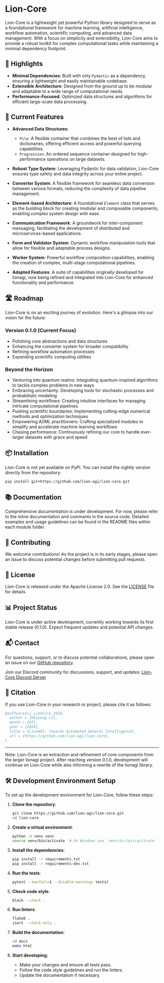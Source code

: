 # Lion-Core

Lion-Core is a lightweight yet powerful Python library designed to serve as a foundational framework for machine learning, artificial intelligence, workflow automation, scientific computing, and advanced data management. With a focus on simplicity and extensibility, Lion-Core aims to provide a robust toolkit for complex computational tasks while maintaining a minimal dependency footprint.

## 🌟 Highlights

- **Minimal Dependencies**: Built with only `Pydantic` as a dependency, ensuring a lightweight and easily maintainable codebase.
- **Extensible Architecture**: Designed from the ground up to be modular and adaptable to a wide range of computational needs.
- **Performance-Focused**: Optimized data structures and algorithms for efficient large-scale data processing.

## 🚀 Current Features

- **Advanced Data Structures**: 
  - `Pile`: A flexible container that combines the best of lists and dictionaries, offering efficient access and powerful querying capabilities.
  - `Progression`: An ordered sequence container designed for high-performance operations on large datasets.

- **Robust Type System**: Leveraging Pydantic for data validation, Lion-Core ensures type safety and data integrity across your entire project.

- **Converter System**: A flexible framework for seamless data conversion between various formats, reducing the complexity of data pipeline management.

- **Element-based Architecture**: A foundational `Element` class that serves as the building block for creating modular and composable components, enabling complex system design with ease.

- **Communication Framework**: A groundwork for inter-component messaging, facilitating the development of distributed and microservices-based applications.

- **Form and Validator System**: Dynamic workflow manipulation tools that allow for flexible and adaptable process designs.

- **Worker System**: Powerful workflow composition capabilities, enabling the creation of complex, multi-stage computational pipelines.

- **Adapted Features**: A suite of capabilities originally developed for lionagi, now being refined and integrated into Lion-Core for enhanced functionality and performance.

## 🛣️ Roadmap

Lion-Core is on an exciting journey of evolution. Here's a glimpse into our vision for the future:

### Version 0.1.0 (Current Focus)
- Polishing core abstractions and data structures
- Enhancing the converter system for broader compatibility
- Refining workflow automation processes
- Expanding scientific computing utilities

### Beyond the Horizon
- Venturing into quantum realms: Integrating quantum-inspired algorithms to tackle complex problems in new ways
- Embracing uncertainty: Developing tools for stochastic processes and probabilistic modeling
- Streamlining workflows: Creating intuitive interfaces for managing intricate computational pipelines
- Pushing scientific boundaries: Implementing cutting-edge numerical methods and optimization techniques
- Empowering AI/ML practitioners: Crafting specialized modules to simplify and accelerate machine learning workflows
- Chasing performance: Continuously refining our core to handle ever-larger datasets with grace and speed

## 📦 Installation

Lion-Core is not yet available on PyPI. You can install the nightly version directly from the repository:

```bash
pip install git+https://github.com/lion-agi/lion-core.git
```

## 📚 Documentation

Comprehensive documentation is under development. For now, please refer to the inline documentation and comments in the source code. Detailed examples and usage guidelines can be found in the README files within each module folder.

## 🤝 Contributing

We welcome contributions! As the project is in its early stages, please open an issue to discuss potential changes before submitting pull requests.

## 📄 License

Lion-Core is released under the Apache License 2.0. See the [LICENSE](LICENSE) file for details.

## 📊 Project Status

Lion-Core is under active development, currently working towards its first stable release (0.1.0). Expect frequent updates and potential API changes.

## 📬 Contact

For questions, support, or to discuss potential collaborations, please open an issue on our [GitHub repository](https://github.com/lion-agi/lion-core/issues).

Join our Discord community for discussions, support, and updates: [Lion-Core Discord Server](https://discord.gg/JDj9ENhUE8)

## 📝 Citation

If you use Lion-Core in your research or project, please cite it as follows:

```bibtex
@software{Li_LionCore_2024,
  author = {Haiyang Li},
  month = {07},
  year = {2024},
  title = {LionAGI: Towards Automated General Intelligence},
  url = {https://github.com/lion-agi/lion-core},
}
```

---

Note: Lion-Core is an extraction and refinement of core components from the larger lionagi project. After reaching version 0.1.0, development will continue on Lion-Core while also informing a rewrite of the lionagi library.

## 🛠️ Development Environment Setup

To set up the development environment for Lion-Core, follow these steps:

1. **Clone the repository**:
    ```bash
    git clone https://github.com/lion-agi/lion-core.git
    cd lion-core
    ```

2. **Create a virtual environment**:
    ```bash
    python -m venv venv
    source venv/bin/activate  # On Windows use `venv\Scripts\activate`
    ```

3. **Install the dependencies**:
    ```bash
    pip install -r requirements.txt
    pip install -r requirements-dev.txt
    ```

4. **Run the tests**:
    ```bash
    pytest --maxfail=1 --disable-warnings tests/
    ```

5. **Check code style**:
    ```bash
    black --check .
    ```

6. **Run linters**:
    ```bash
    flake8 .
    isort --check-only .
    ```

7. **Build the documentation**:
    ```bash
    cd docs
    make html
    ```

8. **Start developing**:
    - Make your changes and ensure all tests pass.
    - Follow the code style guidelines and run the linters.
    - Update the documentation if necessary.
